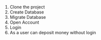1. Clone the project
2. Create Database
3. Migrate Database
4. Open Account
5. Login
6. As a user can deposit money without login